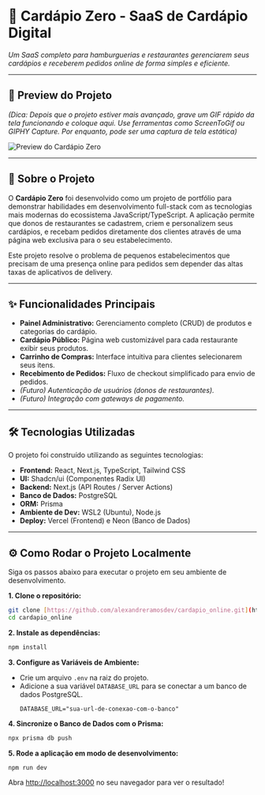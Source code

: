 # 🍔 Cardápio Zero - SaaS de Cardápio Digital

_Um SaaS completo para hamburguerias e restaurantes gerenciarem seus cardápios e receberem pedidos online de forma simples e eficiente._

---

## 📸 Preview do Projeto

_(Dica: Depois que o projeto estiver mais avançado, grave um GIF rápido da tela funcionando e coloque aqui. Use ferramentas como ScreenToGif ou GIPHY Capture. Por enquanto, pode ser uma captura de tela estática)_

![Preview do Cardápio Zero](link-para-sua-imagem-ou-gif-aqui.png)

---

## 🚀 Sobre o Projeto

O **Cardápio Zero** foi desenvolvido como um projeto de portfólio para demonstrar habilidades em desenvolvimento full-stack com as tecnologias mais modernas do ecossistema JavaScript/TypeScript. A aplicação permite que donos de restaurantes se cadastrem, criem e personalizem seus cardápios, e recebam pedidos diretamente dos clientes através de uma página web exclusiva para o seu estabelecimento.

Este projeto resolve o problema de pequenos estabelecimentos que precisam de uma presença online para pedidos sem depender das altas taxas de aplicativos de delivery.

---

## ✨ Funcionalidades Principais

- **Painel Administrativo:** Gerenciamento completo (CRUD) de produtos e categorias do cardápio.
- **Cardápio Público:** Página web customizável para cada restaurante exibir seus produtos.
- **Carrinho de Compras:** Interface intuitiva para clientes selecionarem seus itens.
- **Recebimento de Pedidos:** Fluxo de checkout simplificado para envio de pedidos.
- _(Futuro) Autenticação de usuários (donos de restaurantes)._
- _(Futuro) Integração com gateways de pagamento._

---

## 🛠️ Tecnologias Utilizadas

O projeto foi construído utilizando as seguintes tecnologias:

- **Frontend:** React, Next.js, TypeScript, Tailwind CSS
- **UI:** Shadcn/ui (Componentes Radix UI)
- **Backend:** Next.js (API Routes / Server Actions)
- **Banco de Dados:** PostgreSQL
- **ORM:** Prisma
- **Ambiente de Dev:** WSL2 (Ubuntu), Node.js
- **Deploy:** Vercel (Frontend) e Neon (Banco de Dados)

---

## ⚙️ Como Rodar o Projeto Localmente

Siga os passos abaixo para executar o projeto em seu ambiente de desenvolvimento.

**1. Clone o repositório:**

```bash
git clone [https://github.com/alexandreramosdev/cardapio_online.git](https://github.com/alexandreramosdev/cardapio_online.git)
cd cardapio_online
```

**2. Instale as dependências:**

```bash
npm install
```

**3. Configure as Variáveis de Ambiente:**

- Crie um arquivo `.env` na raiz do projeto.
- Adicione a sua variável `DATABASE_URL` para se conectar a um banco de dados PostgreSQL.
  ```
  DATABASE_URL="sua-url-de-conexao-com-o-banco"
  ```

**4. Sincronize o Banco de Dados com o Prisma:**

```bash
npx prisma db push
```

**5. Rode a aplicação em modo de desenvolvimento:**

```bash
npm run dev
```

Abra [http://localhost:3000](http://localhost:3000) no seu navegador para ver o resultado!

